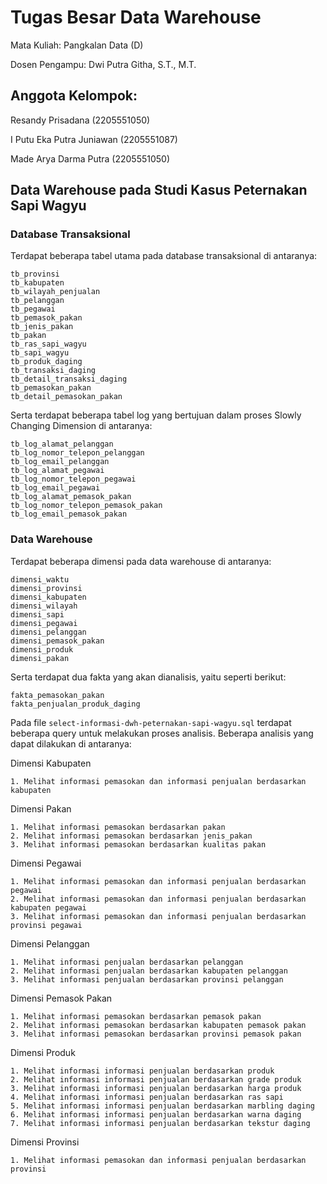 # Tugas Besar Data Warehouse

Mata Kuliah: Pangkalan Data (D)

Dosen Pengampu: Dwi Putra Githa, S.T., M.T.

## Anggota Kelompok:

Resandy Prisadana (2205551050)

I Putu Eka Putra Juniawan (2205551087)

Made Arya Darma Putra (2205551050)

## Data Warehouse pada Studi Kasus Peternakan Sapi Wagyu

### Database Transaksional

Terdapat beberapa tabel utama pada database transaksional di antaranya:

```
tb_provinsi
tb_kabupaten
tb_wilayah_penjualan
tb_pelanggan
tb_pegawai
tb_pemasok_pakan
tb_jenis_pakan
tb_pakan
tb_ras_sapi_wagyu
tb_sapi_wagyu
tb_produk_daging
tb_transaksi_daging
tb_detail_transaksi_daging
tb_pemasokan_pakan
tb_detail_pemasokan_pakan
```

Serta terdapat beberapa tabel log yang bertujuan dalam proses Slowly Changing Dimension di antaranya:

```
tb_log_alamat_pelanggan
tb_log_nomor_telepon_pelanggan
tb_log_email_pelanggan
tb_log_alamat_pegawai
tb_log_nomor_telepon_pegawai
tb_log_email_pegawai
tb_log_alamat_pemasok_pakan
tb_log_nomor_telepon_pemasok_pakan
tb_log_email_pemasok_pakan
```

### Data Warehouse

Terdapat beberapa dimensi pada data warehouse di antaranya:

```
dimensi_waktu
dimensi_provinsi
dimensi_kabupaten
dimensi_wilayah
dimensi_sapi
dimensi_pegawai
dimensi_pelanggan
dimensi_pemasok_pakan
dimensi_produk
dimensi_pakan
```

Serta terdapat dua fakta yang akan dianalisis, yaitu seperti berikut:

```
fakta_pemasokan_pakan
fakta_penjualan_produk_daging
```

Pada file `select-informasi-dwh-peternakan-sapi-wagyu.sql` terdapat beberapa query untuk melakukan proses analisis. Beberapa analisis yang dapat dilakukan di antaranya:

Dimensi Kabupaten

```
1. Melihat informasi pemasokan dan informasi penjualan berdasarkan kabupaten
```

Dimensi Pakan

```
1. Melihat informasi pemasokan berdasarkan pakan
2. Melihat informasi pemasokan berdasarkan jenis_pakan
3. Melihat informasi pemasokan berdasarkan kualitas pakan

```

Dimensi Pegawai

```
1. Melihat informasi pemasokan dan informasi penjualan berdasarkan pegawai
2. Melihat informasi pemasokan dan informasi penjualan berdasarkan kabupaten pegawai
3. Melihat informasi pemasokan dan informasi penjualan berdasarkan provinsi pegawai
```

Dimensi Pelanggan

```
1. Melihat informasi penjualan berdasarkan pelanggan
2. Melihat informasi penjualan berdasarkan kabupaten pelanggan
3. Melihat informasi penjualan berdasarkan provinsi pelanggan
```

Dimensi Pemasok Pakan

```
1. Melihat informasi pemasokan berdasarkan pemasok pakan
2. Melihat informasi pemasokan berdasarkan kabupaten pemasok pakan
3. Melihat informasi pemasokan berdasarkan provinsi pemasok pakan
```

Dimensi Produk

```
1. Melihat informasi informasi penjualan berdasarkan produk
2. Melihat informasi informasi penjualan berdasarkan grade produk
3. Melihat informasi informasi penjualan berdasarkan harga produk
4. Melihat informasi informasi penjualan berdasarkan ras sapi
5. Melihat informasi informasi penjualan berdasarkan marbling daging
6. Melihat informasi informasi penjualan berdasarkan warna daging
7. Melihat informasi informasi penjualan berdasarkan tekstur daging
```

Dimensi Provinsi

```
1. Melihat informasi pemasokan dan informasi penjualan berdasarkan provinsi
```
